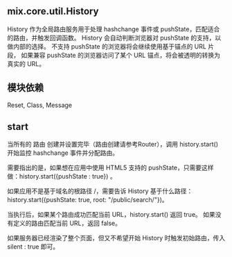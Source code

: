 ## mix.core.util.History

History 作为全局路由服务用于处理 hashchange 事件或 pushState，匹配适合的路由，并触发回调函数。
History 会自动判断浏览器对 pushState 的支持，以做内部的选择。 不支持 pushState 的浏览器将会继续使用基于锚点的 URL 片段， 如果兼容 pushState 的浏览器访问了某个 URL 锚点，将会被透明的转换为真实的 URL。


模块依赖
---------------
Reset, Class, Message


start
------------------

当所有的 路由 创建并设置完毕（路由创建请参考Router），调用 history.start() 开始监控 hashchange 事件并分配路由。
 
需要指出的是，如果想在应用中使用 HTML5 支持的 pushState，只需要这样做：history.start({pushState : true}) 。

如果应用不是基于域名的根路径 /，需要告诉 History 基于什么路径： history.start({pushState: true, root: "/public/search/"})。

当执行后，如果某个路由成功匹配当前 URL，history.start() 返回 true。 如果没有定义的路由匹配当前 URL，返回 false。

如果服务器已经渲染了整个页面，但又不希望开始 History 时触发初始路由，传入 silent : true 即可。

